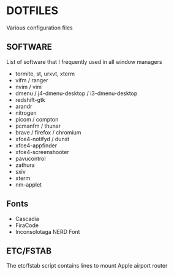 # DOTFILES
Various configuration files

## SOFTWARE
List of software that I frequently used in all window managers
- termite, st, urxvt, xterm
- vifm / ranger
- nvim / vim
- dmenu / j4-dmenu-desktop / i3-dmenu-desktop
- redshift-gtk
- arandr
- nitrogen
- picom / compton
- pcmanfm / thunar
- brave / firefox / chromium
- xfce4-notifyd / dunst
- xfce4-appfinder
- xfce4-screenshooter
- pavucontrol
- zathura
- sxiv
- xterm
- nm-applet

## Fonts
- Cascadia
- FiraCode
- Inconsolotaga NERD Font

## ETC/FSTAB
The etc/fstab script contains lines to mount Apple airport router
